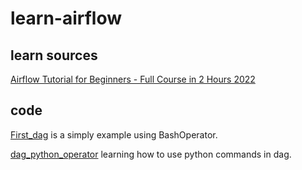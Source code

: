 # learn-airflow

## learn sources
[Airflow Tutorial for Beginners - Full Course in 2 Hours 2022](https://www.youtube.com/watch?v=K9AnJ9_ZAXE)

## code
[First_dag](https://github.com/katsuba-mikhail/learn-airflow/blob/main/dags/first_dag.py) is a simply example using BashOperator.

[dag_python_operator](https://github.com/katsuba-mikhail/learn-airflow/blob/main/dags/dag_python_operator.py) learning how to use python commands in dag.